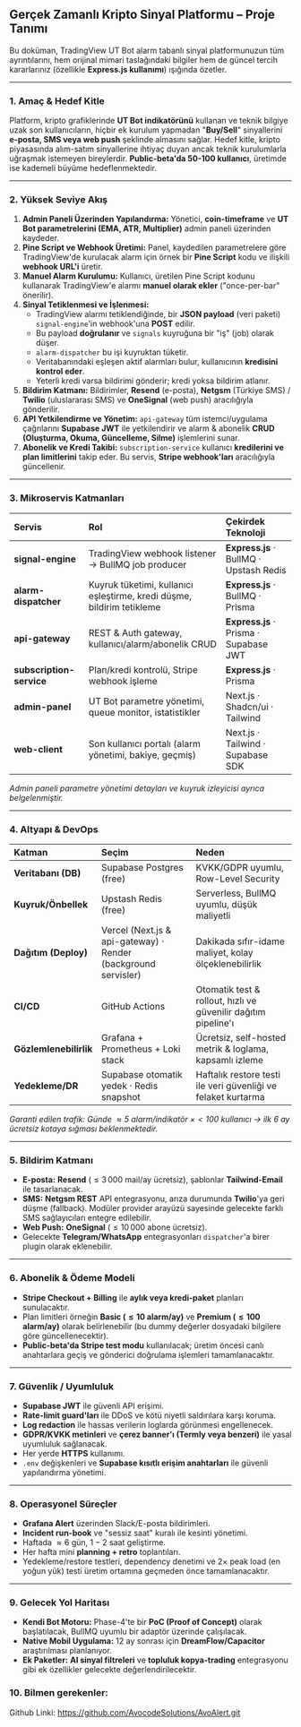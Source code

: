 
## Gerçek Zamanlı Kripto Sinyal Platformu – Proje Tanımı

Bu doküman, TradingView UT Bot alarm tabanlı sinyal platformunuzun tüm ayrıntılarını, hem orijinal mimari taslağındaki bilgiler hem de güncel tercih kararlarınız (özellikle **Express.js kullanımı**) ışığında özetler.

---

### 1. Amaç & Hedef Kitle

Platform, kripto grafiklerinde **UT Bot indikatörünü** kullanan ve teknik bilgiye uzak son kullanıcıların, hiçbir ek kurulum yapmadan "**Buy/Sell**" sinyallerini **e-posta, SMS veya web push** şeklinde almasını sağlar. Hedef kitle, kripto piyasasında alım-satım sinyallerine ihtiyaç duyan ancak teknik kurulumlarla uğraşmak istemeyen bireylerdir. **Public-beta'da 50-100 kullanıcı**, üretimde ise kademeli büyüme hedeflenmektedir.

---

### 2. Yüksek Seviye Akış

1.  **Admin Paneli Üzerinden Yapılandırma:** Yönetici, **coin-timeframe** ve **UT Bot parametrelerini (EMA, ATR, Multiplier)** admin paneli üzerinden kaydeder.
2.  **Pine Script ve Webhook Üretimi:** Panel, kaydedilen parametrelere göre TradingView'de kurulacak alarm için örnek bir **Pine Script** kodu ve ilişkili **webhook URL'i** üretir.
3.  **Manuel Alarm Kurulumu:** Kullanıcı, üretilen Pine Script kodunu kullanarak TradingView'e alarmı **manuel olarak ekler** ("once-per-bar" önerilir).
4.  **Sinyal Tetiklenmesi ve İşlenmesi:**
    * TradingView alarmı tetiklendiğinde, bir **JSON payload** (veri paketi) `signal-engine`'in webhook'una **POST** edilir.
    * Bu payload **doğrulanır** ve `signals` kuyruğuna bir "iş" (job) olarak düşer.
    * `alarm-dispatcher` bu işi kuyruktan tüketir.
    * Veritabanındaki eşleşen aktif alarmları bulur, kullanıcının **kredisini kontrol eder**.
    * Yeterli kredi varsa bildirimi gönderir; kredi yoksa bildirim atlanır.
5.  **Bildirim Katmanı:** Bildirimler, **Resend** (e-posta), **Netgsm** (Türkiye SMS) / **Twilio** (uluslararası SMS) ve **OneSignal** (web push) aracılığıyla gönderilir.
6.  **API Yetkilendirme ve Yönetim:** `api-gateway` tüm istemci/uygulama çağrılarını **Supabase JWT** ile yetkilendirir ve alarm & abonelik **CRUD (Oluşturma, Okuma, Güncelleme, Silme)** işlemlerini sunar.
7.  **Abonelik ve Kredi Takibi:** `subscription-service` kullanıcı **kredilerini ve plan limitlerini** takip eder. Bu servis, **Stripe webhook'ları** aracılığıyla güncellenir.

---

### 3. Mikroservis Katmanları

| Servis              | Rol                                                                 | Çekirdek Teknoloji                                         |
| :------------------ | :------------------------------------------------------------------ | :--------------------------------------------------------- |
| **signal-engine** | TradingView webhook listener → BullMQ job producer                  | **Express.js** · BullMQ · Upstash Redis                    |
| **alarm-dispatcher** | Kuyruk tüketimi, kullanıcı eşleştirme, kredi düşme, bildirim tetikleme | **Express.js** · BullMQ · Prisma                           |
| **api-gateway** | REST & Auth gateway, kullanıcı/alarm/abonelik CRUD                  | **Express.js** · Prisma · Supabase JWT                     |
| **subscription-service** | Plan/kredi kontrolü, Stripe webhook işleme                       | **Express.js** · Prisma                                    |
| **admin-panel** | UT Bot parametre yönetimi, queue monitor, istatistikler             | Next.js · Shadcn/ui · Tailwind                             |
| **web-client** | Son kullanıcı portalı (alarm yönetimi, bakiye, geçmiş)             | Next.js · Tailwind · Supabase SDK                          |

*Admin paneli parametre yönetimi detayları ve kuyruk izleyicisi ayrıca belgelenmiştir.*

---

### 4. Altyapı & DevOps

| Katman            | Seçim                      | Neden                                                                 |
| :---------------- | :------------------------- | :-------------------------------------------------------------------- |
| **Veritabanı (DB)** | Supabase Postgres (free)   | KVKK/GDPR uyumlu, Row-Level Security                                  |
| **Kuyruk/Önbellek** | Upstash Redis (free)       | Serverless, BullMQ uyumlu, düşük maliyetli                          |
| **Dağıtım (Deploy)** | Vercel (Next.js & api-gateway) · Render (background servisler) | Dakikada sıfır-idame maliyet, kolay ölçeklenebilirlik         |
| **CI/CD** | GitHub Actions             | Otomatik test & rollout, hızlı ve güvenilir dağıtım pipeline'ı         |
| **Gözlemlenebilirlik** | Grafana + Prometheus + Loki stack | Ücretsiz, self-hosted metrik & loglama, kapsamlı izleme         |
| **Yedekleme/DR** | Supabase otomatik yedek · Redis snapshot | Haftalık restore testi ile veri güvenliği ve felaket kurtarma      |

*Garanti edilen trafik: Günde $\approx 5$ alarm/indikatör $\times <100$ kullanıcı $\rightarrow$ ilk 6 ay ücretsiz kotaya sığması beklenmektedir.*

---

### 5. Bildirim Katmanı

* **E-posta:** **Resend** ($\le 3\,000$ mail/ay ücretsiz), şablonlar **Tailwind-Email** ile tasarlanacak.
* **SMS:** **Netgsm REST** API entegrasyonu, arıza durumunda **Twilio**'ya geri düşme (fallback). Modüler provider arayüzü sayesinde gelecekte farklı SMS sağlayıcıları entegre edilebilir.
* **Web Push:** **OneSignal** ($\le 10\,000$ abone ücretsiz).
* Gelecekte **Telegram/WhatsApp** entegrasyonları `dispatcher`'a birer plugin olarak eklenebilir.

---

### 6. Abonelik & Ödeme Modeli

* **Stripe Checkout + Billing** ile **aylık veya kredi-paket** planları sunulacaktır.
* Plan limitleri örneğin **Basic ($\le 10$ alarm/ay)** ve **Premium ($\le 100$ alarm/ay)** olarak belirlenebilir (bu dummy değerler dosyadaki bilgilere göre güncellenecektir).
* **Public-beta'da Stripe test modu** kullanılacak; üretim öncesi canlı anahtarlara geçiş ve gönderici doğrulama işlemleri tamamlanacaktır.

---

### 7. Güvenlik / Uyumluluk

* **Supabase JWT** ile güvenli API erişimi.
* **Rate-limit guard'ları** ile DDoS ve kötü niyetli saldırılara karşı koruma.
* **Log redaction** ile hassas verilerin loglarda görünmesi engellenecek.
* **GDPR/KVKK metinleri** ve **çerez banner'ı (Termly veya benzeri)** ile yasal uyumluluk sağlanacak.
* Her yerde **HTTPS** kullanımı.
* `.env` değişkenleri ve **Supabase kısıtlı erişim anahtarları** ile güvenli yapılandırma yönetimi.

---

### 8. Operasyonel Süreçler

* **Grafana Alert** üzerinden Slack/E-posta bildirimleri.
* **Incident run-book** ve "sessiz saat" kuralı ile kesinti yönetimi.
* Haftada $\approx 6$ gün, $1-2$ saat geliştirme.
* Her hafta mini **planning + retro** toplantıları.
* Yedekleme/restore testleri, dependency denetimi ve $2 \times$ peak load (en yoğun yük) testi üretim ortamına geçmeden önce tamamlanacaktır.

---

### 9. Gelecek Yol Haritası

* **Kendi Bot Motoru:** Phase-4'te bir **PoC (Proof of Concept)** olarak başlatılacak, BullMQ uyumlu bir adaptör üzerinde çalışılacak.
* **Native Mobil Uygulama:** $12$ ay sonrası için **DreamFlow/Capacitor** araştırılması planlanıyor.
* **Ek Paketler:** **AI sinyal filtreleri** ve **topluluk kopya-trading** entegrasyonu gibi ek özellikler gelecekte değerlendirilecektir.

### 10. Bilmen gerekenler:
Github Linki: https://github.com/AvocodeSolutions/AvoAlert.git

